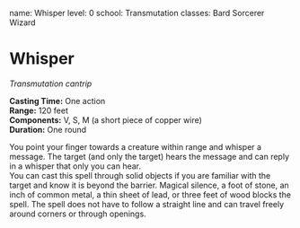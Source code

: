 name: Whisper
level: 0
school: Transmutation
classes: Bard
         Sorcerer
         Wizard

# Whisper 
_Transmutation cantrip_ 

**Casting Time:** One action    
**Range:** 120 feet    
**Components:** V, S, M (a short piece of copper wire)    
**Duration:** One round 

You point your finger towards a creature within range and whisper a message. The target (and only the target) hears the message and can reply in a whisper that only you can hear.    
You can cast this spell through solid objects if you are familiar with the target and know it is beyond the barrier. Magical silence, a foot of stone, an inch of common metal, a thin sheet of lead, or three feet of wood blocks the spell. The spell does not have to follow a straight line and can travel freely around corners or through openings. 
